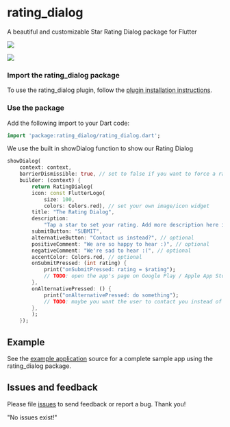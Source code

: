 # rating_dialog

A beautiful and customizable Star Rating Dialog package for Flutter

![](https://github.com/nemoryoliver/rating_dialog/blob/master/images/1.gif)

![](https://github.com/nemoryoliver/rating_dialog/blob/master/images/2.gif)

### Import the rating_dialog package

To use the rating_dialog plugin, follow the [plugin installation instructions](https://pub.dartlang.org/packages/rating_dialog#pub-pkg-tab-installing).

### Use the package

Add the following import to your Dart code:

```dart
import 'package:rating_dialog/rating_dialog.dart';
```

We use the built in showDialog function to show our Rating Dialog

```dart
showDialog(
    context: context,
    barrierDismissible: true, // set to false if you want to force a rating
    builder: (context) {
        return RatingDialog(
        icon: const FlutterLogo(
            size: 100,
            colors: Colors.red), // set your own image/icon widget
        title: "The Rating Dialog",
        description:
            "Tap a star to set your rating. Add more description here if you want.",
        submitButton: "SUBMIT",
        alternativeButton: "Contact us instead?", // optional
        positiveComment: "We are so happy to hear :)", // optional
        negativeComment: "We're sad to hear :(", // optional
        accentColor: Colors.red, // optional
        onSubmitPressed: (int rating) {
            print("onSubmitPressed: rating = $rating");
            // TODO: open the app's page on Google Play / Apple App Store
        },
        onAlternativePressed: () {
            print("onAlternativePressed: do something");
            // TODO: maybe you want the user to contact you instead of rating a bad review
        },
        );
    });
```

## Example

See the [example application](https://github.com/nemoryoliver/rating_dialog/tree/master/example) source
for a complete sample app using the rating_dialog package.

## Issues and feedback

Please file [issues](https://github.com/nemoryoliver/rating_dialog/issues/new)
to send feedback or report a bug. Thank you!

"No issues exist!"
